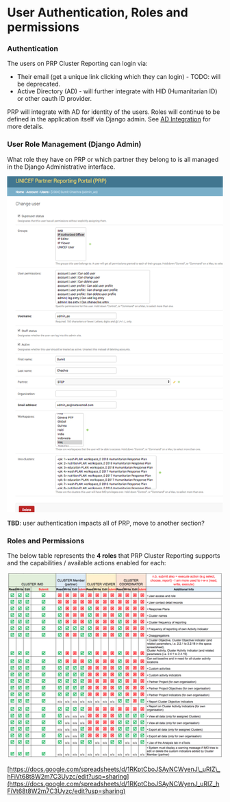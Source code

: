 # User Authentication, Roles and permissions

### Authentication

The users on PRP Cluster Reporting can login via:

* Their email \(get a unique link clicking which they can login\) - TODO: will be deprecated.
* Active Directory \(AD\) - will further integrate with HID \(Humanitarian ID\) or other oauth ID provider.

PRP will integrate with AD for identity of the users. Roles will continue to be defined in the application itself via Django admin. See [AD Integration](ad-integration.md) for more details.

### User Role Management \(Django Admin\)

What role they have on PRP or which partner they belong to is all managed in the Django Administrative interface.

![](../../.gitbook/assets/change_user___prp%20%281%29.png)

**TBD**: user authentication impacts all of PRP, move to another section?



### Roles and Permissions

  
The below table represents the **4 roles** that PRP Cluster Reporting supports and the capabilities / available actions enabled for each:

![](../../.gitbook/assets/screen-shot-2018-03-08-at-7.27.15-pm.png)



[https://docs.google.com/spreadsheets/d/1RKptCboJSAyNCWyenJ\_uRIZ\_hFiVt68t8W2m7C3Uyzc/edit?usp=sharing](https://docs.google.com/spreadsheets/d/1RKptCboJSAyNCWyenJ_uRIZ_hFiVt68t8W2m7C3Uyzc/edit?usp=sharing)

